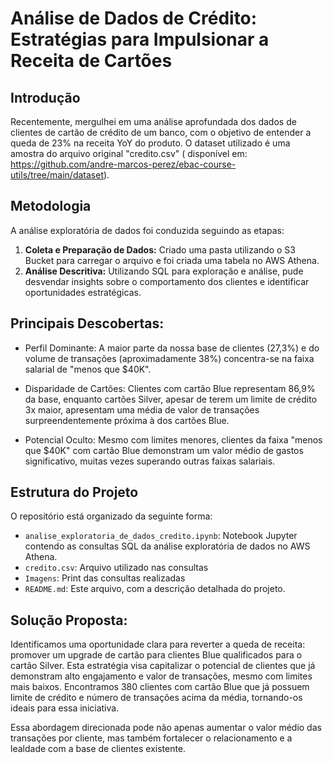# Análise de Dados de Crédito: Estratégias para Impulsionar a Receita de Cartões

## Introdução 

Recentemente, mergulhei em uma análise aprofundada dos dados de clientes de cartão de crédito de um banco, com o objetivo de entender a queda de 23% na receita YoY do produto. O dataset utilizado é uma amostra do arquivo original "credito.csv" ( disponível em: https://github.com/andre-marcos-perez/ebac-course-utils/tree/main/dataset).

## Metodologia

A análise exploratória de dados foi conduzida seguindo as etapas:

1. **Coleta e Preparação de Dados:** Criado uma pasta utilizando o S3 Bucket para carregar o arquivo e foi criada uma tabela no AWS Athena.
2.  **Análise Descritiva:** Utilizando SQL para exploração e análise, pude desvendar insights sobre o comportamento dos clientes e identificar oportunidades estratégicas.

## Principais Descobertas:


- Perfil Dominante: A maior parte da nossa base de clientes (27,3%) e do volume de transações (aproximadamente 38%) concentra-se na faixa salarial de "menos que $40K".


- Disparidade de Cartões: Clientes com cartão Blue representam 86,9% da base, enquanto cartões Silver, apesar de terem um limite de crédito 3x maior, apresentam uma média de valor de transações surpreendentemente próxima à dos cartões Blue.


- Potencial Oculto: Mesmo com limites menores, clientes da faixa "menos que $40K" com cartão Blue demonstram um valor médio de gastos significativo, muitas vezes superando outras faixas salariais.

## Estrutura do Projeto

O repositório está organizado da seguinte forma:

*   `analise_exploratoria_de_dados_credito.ipynb`: Notebook Jupyter contendo as consultas SQL da análise exploratória de dados no AWS Athena.
*   `credito.csv`: Arquivo utilizado nas consultas
*   `Imagens`: Print das consultas realizadas
*   `README.md`: Este arquivo, com a descrição detalhada do projeto.

## Solução Proposta:

Identificamos uma oportunidade clara para reverter a queda de receita: promover um upgrade de cartão para clientes Blue qualificados para o cartão Silver. Esta estratégia visa capitalizar o potencial de clientes que já demonstram alto engajamento e valor de transações, mesmo com limites mais baixos. Encontramos 380 clientes com cartão Blue que já possuem limite de crédito e número de transações acima da média, tornando-os ideais para essa iniciativa.

Essa abordagem direcionada pode não apenas aumentar o valor médio das transações por cliente, mas também fortalecer o relacionamento e a lealdade com a base de clientes existente.

